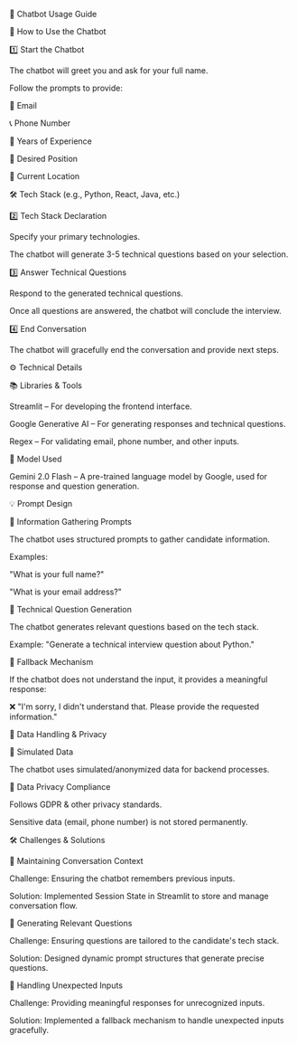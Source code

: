 📌 Chatbot Usage Guide

🚀 How to Use the Chatbot

1️⃣ Start the Chatbot

The chatbot will greet you and ask for your full name.

Follow the prompts to provide:

📧 Email

📞 Phone Number

📅 Years of Experience

💼 Desired Position

📍 Current Location

🛠️ Tech Stack (e.g., Python, React, Java, etc.)

2️⃣ Tech Stack Declaration

Specify your primary technologies.

The chatbot will generate 3-5 technical questions based on your selection.

3️⃣ Answer Technical Questions

Respond to the generated technical questions.

Once all questions are answered, the chatbot will conclude the interview.

4️⃣ End Conversation

The chatbot will gracefully end the conversation and provide next steps.

⚙️ Technical Details

📚 Libraries & Tools

Streamlit – For developing the frontend interface.

Google Generative AI – For generating responses and technical questions.

Regex – For validating email, phone number, and other inputs.

🤖 Model Used

Gemini 2.0 Flash – A pre-trained language model by Google, used for response and question generation.

💡 Prompt Design

🔹 Information Gathering Prompts

The chatbot uses structured prompts to gather candidate information.

Examples:

"What is your full name?"

"What is your email address?"

🔹 Technical Question Generation

The chatbot generates relevant questions based on the tech stack.

Example: "Generate a technical interview question about Python."

🔹 Fallback Mechanism

If the chatbot does not understand the input, it provides a meaningful response:

❌ "I'm sorry, I didn't understand that. Please provide the requested information."

🔐 Data Handling & Privacy

🔹 Simulated Data

The chatbot uses simulated/anonymized data for backend processes.

🔹 Data Privacy Compliance

Follows GDPR & other privacy standards.

Sensitive data (email, phone number) is not stored permanently.

🛠️ Challenges & Solutions

🔹 Maintaining Conversation Context

Challenge: Ensuring the chatbot remembers previous inputs.

Solution: Implemented Session State in Streamlit to store and manage conversation flow.

🔹 Generating Relevant Questions

Challenge: Ensuring questions are tailored to the candidate's tech stack.

Solution: Designed dynamic prompt structures that generate precise questions.

🔹 Handling Unexpected Inputs

Challenge: Providing meaningful responses for unrecognized inputs.

Solution: Implemented a fallback mechanism to handle unexpected inputs gracefully.
